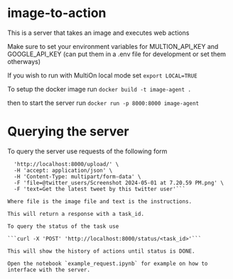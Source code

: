 # image-to-action
This is a server that takes an image and executes web actions

Make sure to set your environment variables for
MULTION_API_KEY and GOOGLE_API_KEY (can put them in a .env file for development or set them otherways)

If you wish to run with MultiOn local mode set 
```export LOCAL=TRUE```

To setup the docker image run
```docker build -t image-agent .```

then to start the server run
```docker run -p 8000:8000 image-agent```

# Querying the server

To query the server use requests of the following form 

```curl -X 'POST' \
  'http://localhost:8000/upload/' \
  -H 'accept: application/json' \
  -H 'Content-Type: multipart/form-data' \
  -F 'file=@twitter_users/Screenshot 2024-05-01 at 7.20.59 PM.png' \
  -F 'text=Get the latest tweet by this twitter user'```

Where file is the image file and text is the instructions. 

This will return a response with a task_id. 

To query the status of the task use 

```curl -X 'POST' 'http://localhost:8000/status/<task_id>'```

This will show the history of actions until status is DONE. 

Open the notebook `example_request.ipynb` for example on how to interface with the server.